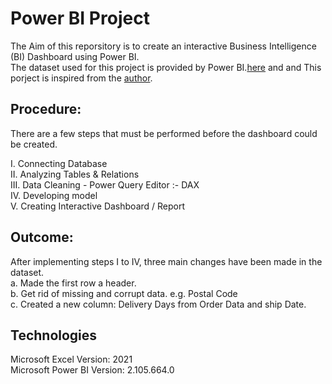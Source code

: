# Power BI Project
The Aim of this reporsitory is to create an interactive Business Intelligence (BI) Dashboard
using Power BI.   
The dataset used for this project is provided by Power BI.[here]( https://powerbidocs.com/wp-content/up...) and
and This porject is inspired from the [author](https://www.youtube.com/watch?v=et8tAUTwcvY&t=36s).

## Procedure: 
There are a few steps that must be performed before the dashboard could be created.

I.   Connecting Database  
II.  Analyzing Tables & Relations  
III. Data Cleaning - Power Query Editor :- DAX  
IV.  Developing model  
V.   Creating Interactive Dashboard  / Report


## Outcome:
After implementing steps I to IV, three main changes have been made in the dataset.  
    a. Made the first row a header.  
    b. Get rid of missing and corrupt data. e.g. Postal Code  
    c. Created a new column: Delivery Days from Order Data and ship Date.  

## Technologies
Microsoft Excel       Version: 2021   
Microsoft Power BI    Version: 2.105.664.0
